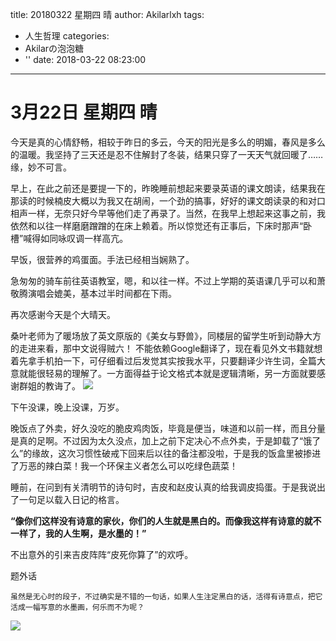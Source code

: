 title: 20180322 星期四 晴
author: Akilarlxh
tags:
  - 人生哲理
categories:
  - Akilarの泡泡糖
  - ''
date: 2018-03-22 08:23:00
---
# 3月22日 星期四 晴

今天是真的心情舒畅，相较于昨日的多云，今天的阳光是多么的明媚，春风是多么的温暖。我坚持了三天还是忍不住解封了冬装，结果只穿了一天天气就回暖了……缘，妙不可言。

早上，在此之前还是要提一下的，昨晚睡前想起来要录英语的课文朗读，结果我在那读的时候楠皮大概以为我又在胡闹，一个劲的搞事，好好的课文朗读录的和对口相声一样，无奈只好今早等他们走了再录了。当然，在我早上想起来这事之前，我依然和以往一样磨磨蹭蹭的在床上赖着。所以惊觉还有正事后，下床时那声“卧槽”喊得如同咏叹调一样高亢。

早饭，很营养的鸡蛋面。手法已经相当娴熟了。

急匆匆的骑车前往英语教室，嗯，和以往一样。不过上学期的英语课几乎可以和萧敬腾演唱会媲美，基本过半时间都在下雨。

再次感谢今天是个大晴天。

桑叶老师为了暖场放了英文原版的《美女与野兽》，同楼层的留学生听到动静大方的走进来看，那中文说得贼六！
不能依赖Google翻译了，现在看见外文书籍就想着先拿手机拍一下，可仔细看过后发觉其实按我水平，只要翻译少许生词，全篇大意就能很轻易的理解了。一方面得益于论文格式本就是逻辑清晰，另一方面就要感谢群姐的教诲了。
![](https://s2.ax1x.com/2019/04/10/ATBQJg.jpg)


下午没课，晚上没课，万岁。

晚饭点了外卖，好久没吃的脆皮鸡肉饭，毕竟是便当，味道和以前一样，而且分量是真的足啊。不过因为太久没点，加上之前下定决心不点外卖，于是卸载了“饿了么”的缘故，这次习惯性破戒下回来后以往的备注都没啦，于是我的饭盒里被掺进了万恶的辣白菜！我一个环保主义者怎么可以吃绿色蔬菜！

睡前，在问到有关清明节的诗句时，吉皮和赵皮认真的给我调皮捣蛋。于是我说出了一句足以载入日记的格言。

**“像你们这样没有诗意的家伙，你们的人生就是黑白的。而像我这样有诗意的就不一样了，我的人生啊，是水墨的！”**

不出意外的引来吉皮阵阵“皮死你算了”的欢呼。

题外话
```
虽然是无心时的段子，不过确实是不错的一句话，如果人生注定黑白的话，活得有诗意点，把它活成一幅写意的水墨画，何乐而不为呢？
```
![](https://s2.ax1x.com/2019/04/10/ATBMFS.jpg)